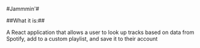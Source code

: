 #Jammmin'#

##What it is:##

A React application that allows a user to look up tracks based on data from Spotify, add to a custom playlist, and save it to their account
